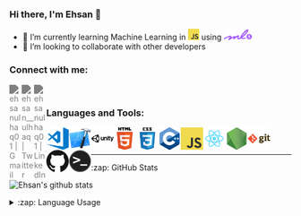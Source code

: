 ### Hi there, I'm Ehsan 👋

- 🌱 I’m currently learning Machine Learning in <img alt="JavaScript" width="20" src="https://raw.githubusercontent.com/github/explore/80688e429a7d4ef2fca1e82350fe8e3517d3494d/topics/javascript/javascript.png" /> using <img  alt="ml5.js" width="50" src="./ml5js.png" />
- 👯 I’m looking to collaborate with other developers

### Connect with me:

[<img style="filter: invert(50%)" align="left" alt="ehsanulhaq01 | Gmail" width="22px" src="https://cdn.jsdelivr.net/npm/simple-icons@v3/icons/gmail.svg" />][gmail]
[<img style="filter: invert(50%)" align="left" alt="ehsan__ulhaq | Twitter" width="22px" src="https://cdn.jsdelivr.net/npm/simple-icons@v3/icons/twitter.svg" />][twitter]
[<img style="filter: invert(50%)" align="left" alt="ehsanulhaq01 | LinkedIn" width="22px" src="https://cdn.jsdelivr.net/npm/simple-icons@v3/icons/linkedin.svg" />][linkedin]

<br />

### Languages and Tools:

<img align="left" alt="Visual Studio Code" width="40" src="https://raw.githubusercontent.com/github/explore/80688e429a7d4ef2fca1e82350fe8e3517d3494d/topics/visual-studio-code/visual-studio-code.png" />
<img align="left" alt="Xcode" width="40" src="https://raw.githubusercontent.com/github/explore/80688e429a7d4ef2fca1e82350fe8e3517d3494d/topics/xcode/xcode.png" />
<img align="left" alt="Unity" width="40" src="https://raw.githubusercontent.com/github/explore/80688e429a7d4ef2fca1e82350fe8e3517d3494d/topics/unity/unity.png" />
<img align="left" alt="HTML5" width="40" src="https://raw.githubusercontent.com/github/explore/80688e429a7d4ef2fca1e82350fe8e3517d3494d/topics/html/html.png" />
<img align="left" alt="CSS3" width="40" src="https://raw.githubusercontent.com/github/explore/80688e429a7d4ef2fca1e82350fe8e3517d3494d/topics/css/css.png" />
<img align="left" alt="C++" width="40" src="https://raw.githubusercontent.com/github/explore/80688e429a7d4ef2fca1e82350fe8e3517d3494d/topics/cpp/cpp.png" />
<img align="left" alt="JavaScript" width="40" src="https://raw.githubusercontent.com/github/explore/80688e429a7d4ef2fca1e82350fe8e3517d3494d/topics/javascript/javascript.png" />
<img align="left" alt="React" width="40" src="https://raw.githubusercontent.com/github/explore/80688e429a7d4ef2fca1e82350fe8e3517d3494d/topics/react/react.png" />
<img align="left" alt="Node.js" width="40" src="https://raw.githubusercontent.com/github/explore/80688e429a7d4ef2fca1e82350fe8e3517d3494d/topics/nodejs/nodejs.png" />
<img align="left" alt="Git" width="40" src="https://raw.githubusercontent.com/github/explore/80688e429a7d4ef2fca1e82350fe8e3517d3494d/topics/git/git.png" />
<img align="left" alt="GitHub" width="40" src="https://raw.githubusercontent.com/github/explore/78df643247d429f6cc873026c0622819ad797942/topics/github/github.png" />
<img align="left" alt="Terminal" width="40" src="https://raw.githubusercontent.com/github/explore/80688e429a7d4ef2fca1e82350fe8e3517d3494d/topics/terminal/terminal.png" />

<br />
<br />

---

<summary>:zap: GitHub Stats</summary>

![Ehsan's github stats](https://github-readme-stats.vercel.app/api?username=ehsanulhaq001&show_icons=true&theme=blue-green&hide=stars,prs)

<details>
<summary>:zap: Language Usage</summary>

[![Top Langs](https://github-readme-stats.vercel.app/api/top-langs/?username=ehsanulhaq001&layout=compact&langs_count=8&theme=blue-green)](https://github.com/anuraghazra/github-readme-stats)

</details>

[gmail]: mailto:ehsanulhaqkhawja01@gmail.com
[twitter]: https://twitter.com/ehsan__ulhaq
[linkedin]: https://linkedin.com/in/ehsanulhaq01
